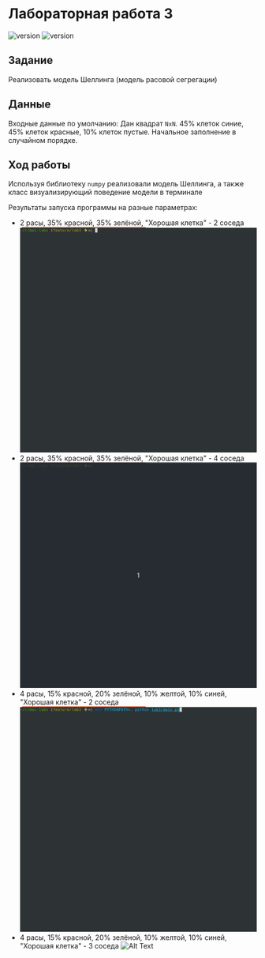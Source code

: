 # Лабораторная работа 3
![version](https://img.shields.io/badge/Python-3.8-blue)
![version](https://img.shields.io/badge/numpy-1.19.2-yellowgreen)


## Задание
Реализовать модель Шеллинга (модель расовой сегрегации)

## Данные
Входные данные по умолчанию: 
Дан квадрат `NxN`. 45% клеток синие, 45% клеток красные, 10% клеток пустые. Начальное заполнение в случайном порядке.

## Ход работы
Используя библиотеку `numpy` реализовали модель Шеллинга, а также класс визуализирующий поведение модели в терминале

Результаты запуска программы на разные параметрах:
- 2 расы, 35% красной, 35% зелёной, "Хорошая клетка" - 2 соседа
![Alt Text](resources/demo1.gif)
- 2 расы, 35% красной, 35% зелёной, "Хорошая клетка" - 4 соседа
![Alt Text](resources/demo2.gif)
- 4 расы, 15% красной, 20% зелёной, 10% желтой, 10% синей, "Хорошая клетка" - 2 соседа
![Alt Text](resources/demo3.gif)
- 4 расы, 15% красной, 20% зелёной, 10% желтой, 10% синей, "Хорошая клетка" - 3 соседа
![Alt Text](resources/demo4.gif)
